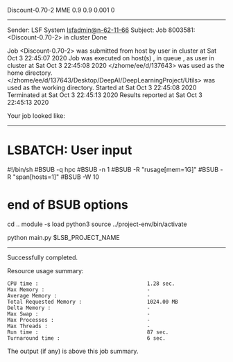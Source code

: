 Discount-0.70-2 MME 0.9 0.9 0.001 0

------------------------------------------------------------
Sender: LSF System <lsfadmin@n-62-11-66>
Subject: Job 8003581: <Discount-0.70-2> in cluster <dcc> Done

Job <Discount-0.70-2> was submitted from host <n-62-27-22> by user <s183905> in cluster <dcc> at Sat Oct  3 22:45:07 2020
Job was executed on host(s) <n-62-11-66>, in queue <hpc>, as user <s183905> in cluster <dcc> at Sat Oct  3 22:45:08 2020
</zhome/ee/d/137643> was used as the home directory.
</zhome/ee/d/137643/Desktop/DeepAI/DeepLearningProject/Utils> was used as the working directory.
Started at Sat Oct  3 22:45:08 2020
Terminated at Sat Oct  3 22:45:13 2020
Results reported at Sat Oct  3 22:45:13 2020

Your job looked like:

------------------------------------------------------------
# LSBATCH: User input
#!/bin/sh
#BSUB -q hpc
#BSUB -n 1
#BSUB -R "rusage[mem=1G]"
#BSUB -R "span[hosts=1]"
#BSUB -W 10
# end of BSUB options
cd ..
module -s load python3
source ../project-env/bin/activate

python main.py $LSB_PROJECT_NAME


------------------------------------------------------------

Successfully completed.

Resource usage summary:

    CPU time :                                   1.28 sec.
    Max Memory :                                 -
    Average Memory :                             -
    Total Requested Memory :                     1024.00 MB
    Delta Memory :                               -
    Max Swap :                                   -
    Max Processes :                              -
    Max Threads :                                -
    Run time :                                   87 sec.
    Turnaround time :                            6 sec.

The output (if any) is above this job summary.

